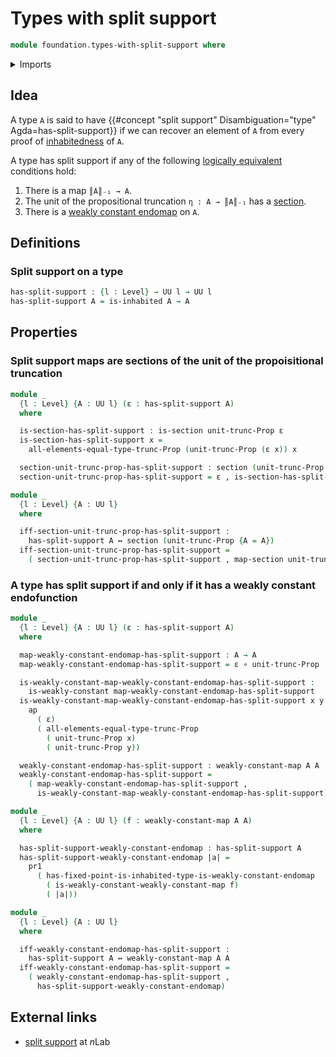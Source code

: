 # Types with split support

```agda
module foundation.types-with-split-support where
```

<details><summary>Imports</summary>

```agda
open import foundation.action-on-identifications-functions
open import foundation.dependent-pair-types
open import foundation.inhabited-types
open import foundation.logical-equivalences
open import foundation.propositional-truncations
open import foundation.universe-levels
open import foundation.weakly-constant-maps

open import foundation-core.equivalences
open import foundation-core.function-types
open import foundation-core.sections
```

</details>

## Idea

A type `A` is said to have
{{#concept "split support" Disambiguation="type" Agda=has-split-support}} if we
can recover an element of `A` from every proof of
[inhabitedness](foundation.inhabited-types.md) of `A`.

A type has split support if any of the following
[logically equivalent](foundation.logical-equivalences.md) conditions hold:

1. There is a map `║A║₋₁ → A`.
2. The unit of the propositional truncation `η : A → ║A║₋₁` has a
   [section](foundation-core.sections.md).
3. There is a [weakly constant endomap](foundation.weakly-constant-maps.md) on
   `A`.

## Definitions

### Split support on a type

```agda
has-split-support : {l : Level} → UU l → UU l
has-split-support A = is-inhabited A → A
```

## Properties

### Split support maps are sections of the unit of the propoisitional truncation

```agda
module _
  {l : Level} {A : UU l} (ε : has-split-support A)
  where

  is-section-has-split-support : is-section unit-trunc-Prop ε
  is-section-has-split-support x =
    all-elements-equal-type-trunc-Prop (unit-trunc-Prop (ε x)) x

  section-unit-trunc-prop-has-split-support : section (unit-trunc-Prop {A = A})
  section-unit-trunc-prop-has-split-support = ε , is-section-has-split-support

module _
  {l : Level} {A : UU l}
  where

  iff-section-unit-trunc-prop-has-split-support :
    has-split-support A ↔ section (unit-trunc-Prop {A = A})
  iff-section-unit-trunc-prop-has-split-support =
    ( section-unit-trunc-prop-has-split-support , map-section unit-trunc-Prop)
```

### A type has split support if and only if it has a weakly constant endofunction

```agda
module _
  {l : Level} {A : UU l} (ε : has-split-support A)
  where

  map-weakly-constant-endomap-has-split-support : A → A
  map-weakly-constant-endomap-has-split-support = ε ∘ unit-trunc-Prop

  is-weakly-constant-map-weakly-constant-endomap-has-split-support :
    is-weakly-constant map-weakly-constant-endomap-has-split-support
  is-weakly-constant-map-weakly-constant-endomap-has-split-support x y =
    ap
      ( ε)
      ( all-elements-equal-type-trunc-Prop
        ( unit-trunc-Prop x)
        ( unit-trunc-Prop y))

  weakly-constant-endomap-has-split-support : weakly-constant-map A A
  weakly-constant-endomap-has-split-support =
    ( map-weakly-constant-endomap-has-split-support ,
      is-weakly-constant-map-weakly-constant-endomap-has-split-support)

module _
  {l : Level} {A : UU l} (f : weakly-constant-map A A)
  where

  has-split-support-weakly-constant-endomap : has-split-support A
  has-split-support-weakly-constant-endomap |a| =
    pr1
      ( has-fixed-point-is-inhabited-type-is-weakly-constant-endomap
        ( is-weakly-constant-weakly-constant-map f)
        ( |a|))

module _
  {l : Level} {A : UU l}
  where

  iff-weakly-constant-endomap-has-split-support :
    has-split-support A ↔ weakly-constant-map A A
  iff-weakly-constant-endomap-has-split-support =
    ( weakly-constant-endomap-has-split-support ,
      has-split-support-weakly-constant-endomap)
```

## External links

- [split support](https://ncatlab.org/nlab/show/split+support) at $n$Lab
